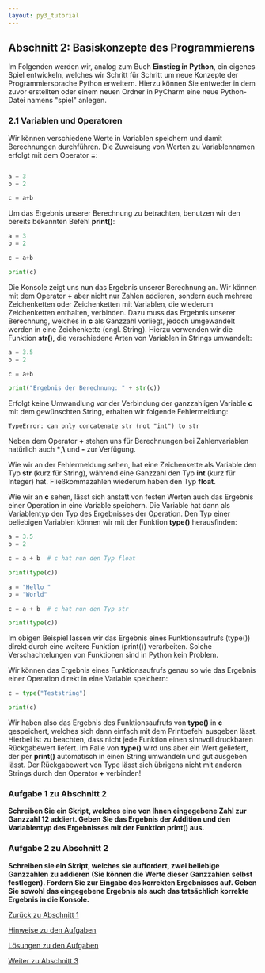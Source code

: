 ```yaml
---
layout: py3_tutorial
---
```


## Abschnitt 2: Basiskonzepte des Programmierens

Im Folgenden werden wir, analog zum Buch **Einstieg in Python**, ein eigenes Spiel entwickeln, 
welches wir Schritt für Schritt um neue Konzepte der Programmiersprache Python erweitern. 
Hierzu können Sie entweder in dem zuvor erstellten oder einem neuen Ordner in PyCharm eine neue 
Python-Datei namens "spiel" anlegen.

### 2.1 Variablen und Operatoren

Wir können verschiedene Werte in Variablen speichern und damit Berechnungen durchführen. 
Die Zuweisung von Werten zu Variablennamen erfolgt mit dem Operator **=**:

```python

a = 3
b = 2

c = a+b
```

Um das Ergebnis unserer Berechnung zu betrachten, benutzen wir den bereits bekannten Befehl **print()**:

```python
a = 3
b = 2

c = a+b

print(c)
```

Die Konsole zeigt uns nun das Ergebnis unserer Berechnung an. Wir können mit dem Operator **+** 
aber nicht nur Zahlen addieren, sondern auch mehrere Zeichenketten oder Zeichenketten 
mit Variablen, die wiederum Zeichenketten enthalten, verbinden. 
Dazu muss das Ergebnis unserer Berechnung, welches in **c** als Ganzzahl vorliegt, 
jedoch umgewandelt werden in eine Zeichenkette (engl. String). 
Hierzu verwenden wir die Funktion **str()**, die verschiedene Arten von Variablen in Strings umwandelt:

```python
a = 3.5
b = 2

c = a+b

print("Ergebnis der Berechnung: " + str(c))
```

Erfolgt keine Umwandlung vor der Verbindung der ganzzahligen Variable **c** mit dem 
gewünschten String, erhalten wir folgende Fehlermeldung:

```
TypeError: can only concatenate str (not "int") to str
```

Neben dem Operator **+** stehen uns für Berechnungen bei Zahlenvariablen 
natürlich auch **\***,**\\** und **-** zur Verfügung. 

Wie wir an der Fehlermeldung sehen, hat eine Zeichenkette als Variable den 
Typ **str** (kurz für String), während eine Ganzzahl den Typ **int** (kurz für Integer) hat. 
Fließkommazahlen wiederum haben den Typ **float**.

Wie wir an **c** sehen, lässt sich anstatt von festen Werten auch das Ergebnis einer Operation 
in eine Variable speichern. Die Variable hat dann als Variablentyp den Typ des Ergebnisses der 
Operation. Den Typ einer beliebigen Variablen können wir mit der Funktion **type()** herausfinden:

```python
a = 3.5
b = 2

c = a + b  # c hat nun den Typ float

print(type(c))

a = "Hello "
b = "World"

c = a + b  # c hat nun den Typ str

print(type(c))
```

Im obigen Beispiel lassen wir das Ergebnis eines Funktionsaufrufs (type()) direkt durch eine 
weitere Funktion (print()) verarbeiten. Solche Verschachtelungen von Funktionen sind in Python 
kein Problem.

Wir können das Ergebnis eines Funktionsaufrufs genau so wie das Ergebnis einer Operation direkt in 
eine Variable speichern:

```python
c = type("Teststring")

print(c)
```

Wir haben also das Ergebnis des Funktionsaufrufs von **type()** in **c** gespeichert, welches sich 
dann einfach mit dem Printbefehl ausgeben lässt. Hierbei ist zu beachten, dass nicht jede Funktion 
einen sinnvoll druckbaren Rückgabewert liefert. Im Falle von **type()** wird uns aber ein Wert 
geliefert, der per **print()** automatisch in einen String umwandeln und gut ausgeben lässt. 
Der Rückgabewert von Type lässt sich übrigens nicht mit anderen Strings durch den Operator **+** 
verbinden!

### Aufgabe 1 zu Abschnitt 2

**Schreiben Sie ein Skript, welches eine von Ihnen eingegebene Zahl zur Ganzzahl 12 addiert. 
Geben Sie das Ergebnis der Addition und den Variablentyp des Ergebnisses mit der Funktion print() 
aus.**

### Aufgabe 2 zu Abschnitt 2

**Schreiben sie ein Skript, welches sie auffordert, zwei beliebige Ganzzahlen zu addieren 
(Sie können die Werte dieser Ganzzahlen selbst festlegen). Fordern Sie zur Eingabe des korrekten 
Ergebnisses auf. Geben Sie sowohl das eingegebene Ergebnis als auch das tatsächlich korrekte 
Ergebnis in die Konsole.**

<div class="d-grid gap-2 d-md-block">
  <a href="part1" class="btn btn-secondary btn-sm" tabindex="1" role="button" aria-disabled="true">Zurück zu Abschnitt 1</a>

  <a href="part2_hints" class="btn btn-primary btn-lg" tabindex="2" role="button" aria-disabled="true">Hinweise zu den Aufgaben</a>

  <a href="part2_solution" class="btn btn-primary btn-lg" tabindex="3" role="button" aria-disabled="true">Lösungen zu den Aufgaben</a>

  <a href="part3" class="btn btn-secondary btn-sm" tabindex="4" role="button" aria-disabled="true">Weiter zu Abschnitt 3</a>
</div>